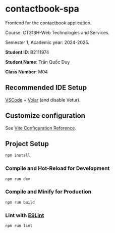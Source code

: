 # contactbook-spa

Frontend for the contactbook application.

Course: CT313H-Web Technologies and Services.

Semester 1, Academic year: 2024-2025.

**Student ID**: B2111974

**Student Name**: Trần Quốc Duy

**Class Number**: M04

## Recommended IDE Setup

[VSCode](https://code.visualstudio.com/) + [Volar](https://marketplace.visualstudio.com/items?itemName=Vue.volar) (and disable Vetur).

## Customize configuration

See [Vite Configuration Reference](https://vitejs.dev/config/).

## Project Setup

```sh
npm install
```

### Compile and Hot-Reload for Development

```sh
npm run dev
```

### Compile and Minify for Production

```sh
npm run build
```

### Lint with [ESLint](https://eslint.org/)

```sh
npm run lint
```
